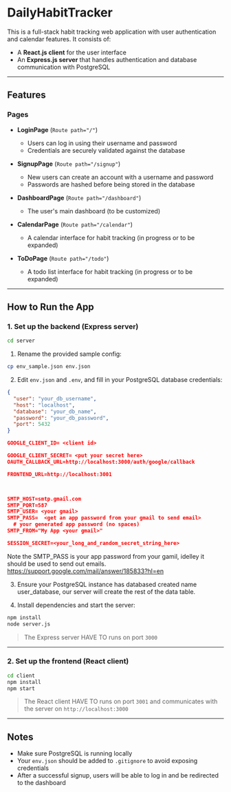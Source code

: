 # DailyHabitTracker

This is a full-stack habit tracking web application with user authentication and calendar features. It consists of:

- A **React.js client** for the user interface  
- An **Express.js server** that handles authentication and database communication with PostgreSQL

---

##  Features

###  Pages

- **LoginPage** (`Route path="/"`)  
  - Users can log in using their username and password  
  - Credentials are securely validated against the database

- **SignupPage** (`Route path="/signup"`)  
  - New users can create an account with a username and password  
  - Passwords are hashed before being stored in the database

- **DashboardPage** (`Route path="/dashboard"`)  
  - The user's main dashboard (to be customized)

- **CalendarPage** (`Route path="/calendar"`)  
  - A calendar interface for habit tracking (in progress or to be expanded)

- **ToDoPage** (`Route path="/todo"`)  
  - A todo list interface for habit tracking (in progress or to be expanded)

---

## How to Run the App

### 1. Set up the backend (Express server)

```bash
cd server
```

1. Rename the provided sample config:
```bash
cp env_sample.json env.json
```

2. Edit `env.json` and `.env`, and fill in your PostgreSQL database credentials:

```json
{
  "user": "your_db_username",
  "host": "localhost",
  "database": "your_db_name",
  "password": "your_db_password",
  "port": 5432
}
```

```json
GOOGLE_CLIENT_ID= <client id>

GOOGLE_CLIENT_SECRET= <put your secret here>
OAUTH_CALLBACK_URL=http://localhost:3000/auth/google/callback

FRONTEND_URL=http://localhost:3001



SMTP_HOST=smtp.gmail.com
SMTP_PORT=587
SMTP_USER= <your gmail>
SMTP_PASS=  <get an app password from your gmail to send email>
  # your generated app password (no spaces)
SMTP_FROM="My App <your gmail>"

SESSION_SECRET=<your_long_and_random_secret_string_here>
```

Note the SMTP_PASS is your app password from your gamil, idelley it should be used to send out emails. 
https://support.google.com/mail/answer/185833?hl=en



3. Ensure your PostgreSQL instance has databased created name user_database, our server will create the rest of the data table.



4. Install dependencies and start the server:

```bash
npm install
node server.js
```

> The Express server HAVE TO runs on port `3000`

---

### 2. Set up the frontend (React client)

```bash
cd client
npm install
npm start
```

>The React client HAVE TO runs on port `3001` and communicates with the server on `http://localhost:3000`

---

## Notes

- Make sure PostgreSQL is running locally
- Your `env.json` should be added to `.gitignore` to avoid exposing credentials
- After a successful signup, users will be able to log in and be redirected to the dashboard
